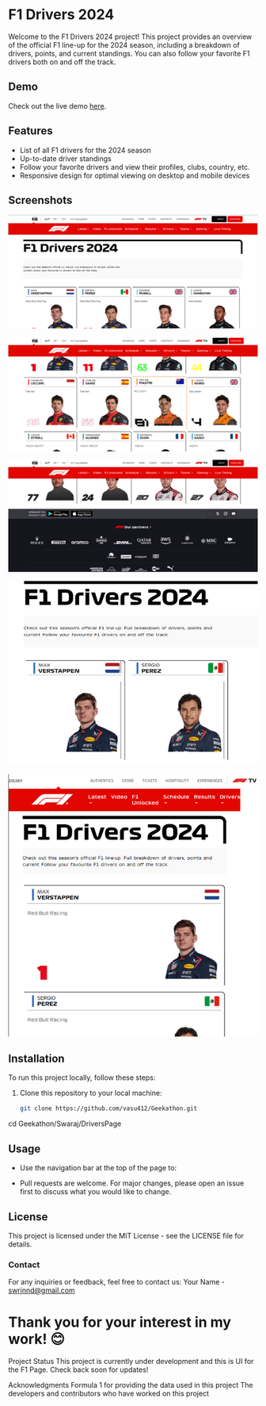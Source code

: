 # F1 Drivers 2024

Welcome to the F1 Drivers 2024 project! This project provides an overview of the official F1 line-up for the 2024 season, including a breakdown of drivers, points, and current standings. You can also follow your favorite F1 drivers both on and off the track.

## Demo

Check out the live demo [here](https://vasu412.github.io/Geekathon/).

## Features

- List of all F1 drivers for the 2024 season
- Up-to-date driver standings
- Follow your favorite drivers and view their profiles, clubs, country, etc.
- Responsive design for optimal viewing on desktop and mobile devices

## Screenshots

![Homepage Screenshot](https://github.com/vasu412/Geekathon/blob/main/Swaraj/DriversPage/ScreenShots/1.png)

![Screenshot](https://github.com/vasu412/Geekathon/blob/main/Swaraj/DriversPage/ScreenShots/2.png)

![Screenshot](https://github.com/vasu412/Geekathon/blob/main/Swaraj/DriversPage/ScreenShots/3.png)

![Screenshot](https://github.com/vasu412/Geekathon/blob/main/Swaraj/DriversPage/ScreenShots/tab.png)

![Screenshot](https://github.com/vasu412/Geekathon/blob/main/Swaraj/DriversPage/ScreenShots/phone.png)

## Installation

To run this project locally, follow these steps:

1. Clone this repository to your local machine:

   ```bash
   git clone https://github.com/vasu412/Geekathon.git

cd Geekathon/Swaraj/DriversPage


## Usage
- Use the navigation bar at the top of the page to:

- Pull requests are welcome. For major changes, please open an issue first to discuss what you would like to change.

## License
This project is licensed under the MIT License - see the LICENSE file for details.

### Contact
For any inquiries or feedback, feel free to contact us:
Your Name - swrjnnd@gmail.com

# Thank you for your interest in my work! 😊
Project Status
This project is currently under development and this is UI for the F1 Page. Check back soon for updates!

Acknowledgments
Formula 1 for providing the data used in this project
The developers and contributors who have worked on this project
